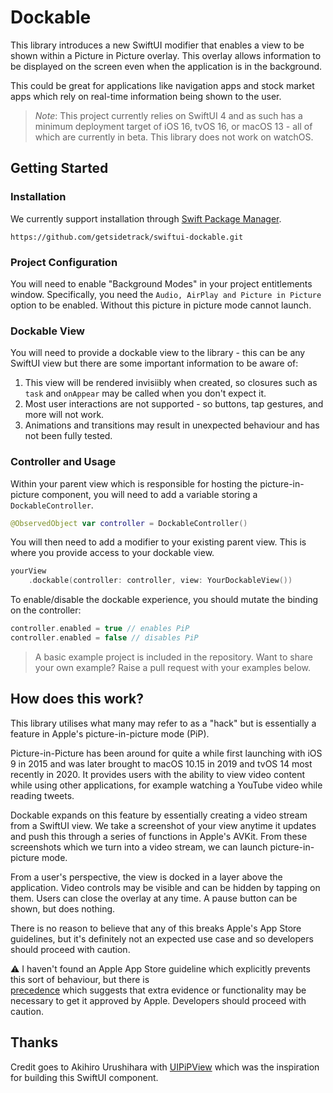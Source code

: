# Dockable

This library introduces a new SwiftUI modifier that enables a view to be shown within a Picture in Picture overlay. This overlay
allows information to be displayed on the screen even when the application is in the background.

This could be great for applications like navigation apps and stock market apps which rely on real-time information being shown
to the user.

> *Note*: This project currently relies on SwiftUI 4 and as such has a minimum deployment target of iOS 16, tvOS 16, or macOS 13 - all of which are currently in beta. This library does not work on watchOS.

## Getting Started

### Installation

We currently support installation through [Swift Package Manager](https://www.swift.org/package-manager/).

```
https://github.com/getsidetrack/swiftui-dockable.git
```

### Project Configuration

You will need to enable "Background Modes" in your project entitlements window. Specifically, you need the 
`Audio, AirPlay and Picture in Picture` option to be enabled. Without this picture in picture mode cannot launch.

### Dockable View

You will need to provide a dockable view to the library - this can be any SwiftUI view but there are some important
information to be aware of:

1. This view will be rendered invisiibly when created, so closures such as `task` and `onAppear` may be called when you don't expect it.
2. Most user interactions are not supported - so buttons, tap gestures, and more will not work.
3. Animations and transitions may result in unexpected behaviour and has not been fully tested.

### Controller and Usage

Within your parent view which is responsible for hosting the picture-in-picture component, you will need to add a variable
storing a `DockableController`.

```swift
@ObservedObject var controller = DockableController()
```

You will then need to add a modifier to your existing parent view. This is where you provide access to your dockable view.

```swift
yourView
    .dockable(controller: controller, view: YourDockableView())
```

To enable/disable the dockable experience, you should mutate the binding on the controller:

```swift
controller.enabled = true // enables PiP
controller.enabled = false // disables PiP
```

> A basic example project is included in the repository. Want to share your own example? Raise a pull request with your examples below. 

## How does this work? 

This library utilises what many may refer to as a "hack" but is essentially a feature in Apple's picture-in-picture mode (PiP).

Picture-in-Picture has been around for quite a while first launching with iOS 9 in 2015 and was later brought to macOS 
10.15 in 2019 and tvOS 14 most recently in 2020. It provides users with the ability to view video content while using
other applications, for example watching a YouTube video while reading tweets.

Dockable expands on this feature by essentially creating a video stream from a SwiftUI view. We take a screenshot of your
view anytime it updates and push this through a series of functions in Apple's AVKit. From these screenshots which we turn
into a video stream, we can launch picture-in-picture mode.

From a user's perspective, the view is docked in a layer above the application. Video controls may be visible and can be
hidden by tapping on them. Users can close the overlay at any time. A pause button can be shown, but does nothing.

There is no reason to believe that any of this breaks Apple's App Store guidelines, but it's definitely not an expected
use case and so developers should proceed with caution.

⚠️ I haven't found an Apple App Store guideline which explicitly prevents this sort of behaviour, but there is  
[precedence](https://twitter.com/palmin/status/1440719449468772361) which suggests that extra evidence or functionality
may be necessary to get it approved by Apple. Developers should proceed with caution.

## Thanks

Credit goes to Akihiro Urushihara with [UIPiPView](https://github.com/uakihir0/UIPiPView) which was the inspiration for building
this SwiftUI component.
